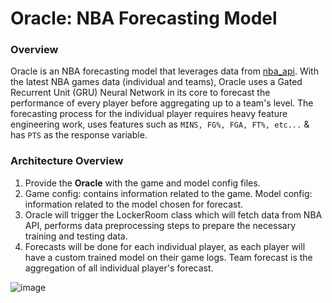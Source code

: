# Oracle: NBA Forecasting Model
 
### Overview
Oracle is an NBA forecasting model that leverages data from [nba_api](https://github.com/swar/nba_api/tree/master). With the latest NBA games data (individual and teams), Oracle uses a Gated Recurrent Unit (GRU) Neural Network in its core to forecast the performance of every player before aggregating up to a team's level. The forecasting process for the individual player requires heavy feature engineering work, uses features such as `MINS, FG%, FGA, FT%, etc...` & has `PTS` as the response variable. 


### Architecture Overview

1. Provide the **Oracle** with the game and model config files.
2. Game config: contains information related to the game. Model config: information related to the model chosen for forecast.
3. Oracle will trigger the LockerRoom class which will fetch data from NBA API, performs data preprocessing steps to prepare the necessary training and testing data.
4. Forecasts will be done for each individual player, as each player will have a custom trained model on their game logs. Team forecast is the aggregation of all individual player's forecast.

![image](https://github.com/user-attachments/assets/26810daf-f3f9-4b86-805c-9ff2da9846cd)


